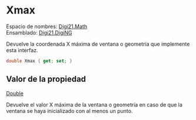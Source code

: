 # Xmax

Espacio de nombres: [Digi21.Math](../../)  
Ensamblado: [Digi21.DigiNG](../../../)

Devuelve la coordenada X máxima de ventana o geometría que implemente esta interfaz.

```csharp
double Xmax { get; set; }
```

## Valor de la propiedad

[Double](https://docs.microsoft.com/en-us/dotnet/api/system.double?view=net-5.0)

Devuelve el valor X máxima de la ventana o geometría en caso de que la ventana se haya inicializado con al menos un punto.

